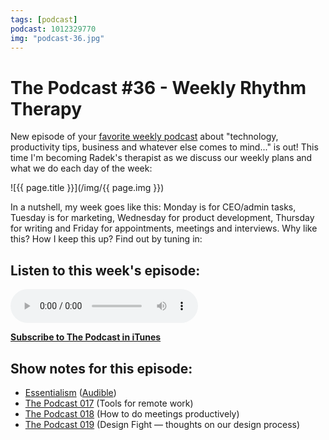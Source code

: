 ```yaml
---
tags: [podcast]
podcast: 1012329770
img: "podcast-36.jpg"
---
```


# The Podcast #36 - Weekly Rhythm Therapy

New episode of your [favorite weekly podcast][p] about "technology, productivity tips, business and whatever else comes to mind..." is out! This time I'm becoming Radek's therapist as we discuss our weekly plans and what we do each day of the week:

<!--More-->

![{{ page.title }}](/img/{{ page.img }})

In a nutshell, my week goes like this: Monday is for CEO/admin tasks, Tuesday is for marketing, Wednesday for product development, Thursday for writing and Friday for appointments, meetings and interviews. Why like this? How I keep this up? Find out by tuning in:

## Listen to this week's episode:

<audio controls>
<source src="https://files.nozbe.com/podcast/036.mp3" type="audio/mpeg">
</audio>

**[Subscribe to The Podcast in iTunes][i]**

## Show notes for this episode:

  * [Essentialism](http://www.amazon.com/Essentialism-The-Disciplined-Pursuit-Less/dp/0804137382) ([Audible](http://www.audible.com/pd/Self-Development/Essentialism-Audiobook/B00IWZ6XGA))
  * [The Podcast 017](/podcast-17) (Tools for remote work)
  * [The Podcast 018](/podcast-18) (How to do meetings productively)
  * [The Podcast 019](/podcast-19) (Design Fight — thoughts on our design process)

[e]: /podcast-36
[p]: /podcast
[n]: https://nozbe.com/?a=mike
[r]: https://michael.gratis/radex
[i]: https://michael.gratis/thepodcast